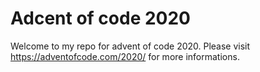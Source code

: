 # Adcent of code 2020
Welcome to my repo for advent of code 2020. 
Please visit https://adventofcode.com/2020/ for more informations.

